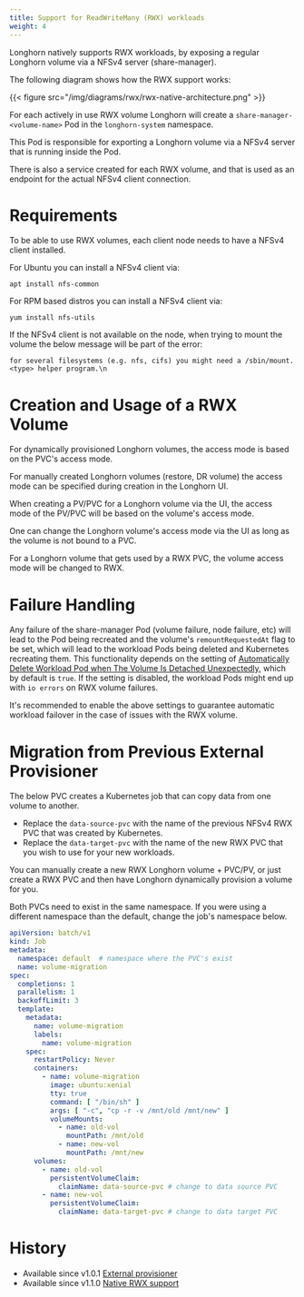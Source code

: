 ```yaml
---
title: Support for ReadWriteMany (RWX) workloads
weight: 4
---
```


Longhorn natively supports RWX workloads, by exposing a regular Longhorn volume via a NFSv4 server (share-manager).

The following diagram shows how the RWX support works:

{{< figure src="/img/diagrams/rwx/rwx-native-architecture.png" >}}

For each actively in use RWX volume Longhorn will create a `share-manager-<volume-name>` Pod in the `longhorn-system` namespace.

This Pod is responsible for exporting a Longhorn volume via a NFSv4 server that is running inside the Pod.

There is also a service created for each RWX volume, and that is used as an endpoint for the actual NFSv4 client connection.

# Requirements

To be able to use RWX volumes, each client node needs to have a NFSv4 client installed.

For Ubuntu you can install a NFSv4 client via:

```
apt install nfs-common
```

For RPM based distros you can install a NFSv4 client via:

```
yum install nfs-utils
```

If the NFSv4 client is not available on the node, when trying to mount the volume the below message will be part of the error:
```
for several filesystems (e.g. nfs, cifs) you might need a /sbin/mount.<type> helper program.\n
```

# Creation and Usage of a RWX Volume

For dynamically provisioned Longhorn volumes, the access mode is based on the PVC's access mode.

For manually created Longhorn volumes (restore, DR volume) the access mode can be specified during creation in the Longhorn UI.

When creating a PV/PVC for a Longhorn volume via the UI, the access mode of the PV/PVC will be based on the volume's access mode.

One can change the Longhorn volume's access mode via the UI as long as the volume is not bound to a PVC.

For a Longhorn volume that gets used by a RWX PVC, the volume access mode will be changed to RWX.

# Failure Handling

Any failure of the share-manager Pod (volume failure, node failure, etc) will lead to the Pod being recreated and the volume's `remountRequestedAt` flag to be set, which will lead to the workload Pods being deleted and Kubernetes
recreating them. This functionality depends on the setting of [Automatically Delete Workload Pod when The Volume Is Detached Unexpectedly,](../../references/settings#automatically-delete-workload-pod-when-the-volume-is-detached-unexpectedly)
which by default is `true`. If the setting is disabled, the workload Pods might end up with `io errors` on RWX volume failures.

It's recommended to enable the above settings to guarantee automatic workload failover in the case of issues with the RWX volume.

# Migration from Previous External Provisioner

The below PVC creates a Kubernetes job that can copy data from one volume to another.

- Replace the `data-source-pvc` with the name of the previous NFSv4 RWX PVC that was created by Kubernetes.
- Replace the `data-target-pvc` with the name of the new RWX PVC that you wish to use for your new workloads.

You can manually create a new RWX Longhorn volume + PVC/PV, or just create a RWX PVC and then have Longhorn dynamically provision a volume for you.

Both PVCs need to exist in the same namespace. If you were using a different namespace than the default, change the job's namespace below.

```yaml
apiVersion: batch/v1
kind: Job
metadata:
  namespace: default  # namespace where the PVC's exist
  name: volume-migration
spec:
  completions: 1
  parallelism: 1
  backoffLimit: 3
  template:
    metadata:
      name: volume-migration
      labels:
        name: volume-migration
    spec:
      restartPolicy: Never
      containers:
        - name: volume-migration
          image: ubuntu:xenial
          tty: true
          command: [ "/bin/sh" ]
          args: [ "-c", "cp -r -v /mnt/old /mnt/new" ]
          volumeMounts:
            - name: old-vol
              mountPath: /mnt/old
            - name: new-vol
              mountPath: /mnt/new
      volumes:
        - name: old-vol
          persistentVolumeClaim:
            claimName: data-source-pvc # change to data source PVC
        - name: new-vol
          persistentVolumeClaim:
            claimName: data-target-pvc # change to data target PVC
```


# History
* Available since v1.0.1 [External provisioner](https://github.com/Longhorn/Longhorn/issues/1183)
* Available since v1.1.0 [Native RWX support](https://github.com/Longhorn/Longhorn/issues/1470)
